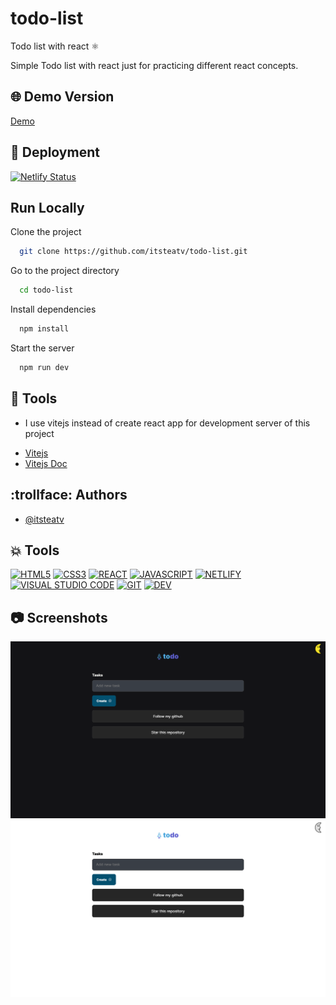 # todo-list
Todo list with react ⚛

Simple Todo list with react just for practicing different react concepts.

## :globe_with_meridians: Demo Version 

[Demo](https://todo-list-alpha.netlify.app/)

## :rocket: Deployment
[![Netlify Status](https://api.netlify.com/api/v1/badges/3734ec40-e391-4d4d-990a-59b603b4bdbd/deploy-status)](https://app.netlify.com/sites/todo-list-alpha/deploys)


## Run Locally

Clone the project

```bash
  git clone https://github.com/itsteatv/todo-list.git
```

Go to the project directory

```bash
  cd todo-list
```

Install dependencies

```bash
  npm install
```

Start the server

```bash
  npm run dev
```


## :hammer: Tools
* I use vitejs instead of create react app for development server of this project
 - [Vitejs](https://github.com/vitejs/vite)
 - [Vitejs Doc](https://vitejs.dev/guide/)



## :trollface: Authors

- [@itsteatv](https://www.github.com/octokatherine)


## :boom: Tools
[![HTML5](https://img.shields.io/badge/HTML-239120?style=for-the-badge&logo=html5&logoColor=white)]()
[![CSS3](https://img.shields.io/badge/CSS3-1572B6?style=for-the-badge&logo=css3&logoColor=white)]()
[![REACT](https://img.shields.io/badge/React-20232A?style=for-the-badge&logo=react&logoColor=61DAFB)](https://reactjs.org/)
[![JAVASCRIPT](https://img.shields.io/badge/JavaScript-F7DF1E?style=for-the-badge&logo=JavaScript&logoColor=white)]()
[![NETLIFY](https://img.shields.io/badge/Netlify-00C7B7?style=for-the-badge&logo=netlify&logoColor=white)](https://www.netlify.com/)
[![VISUAL STUDIO CODE](https://img.shields.io/badge/Visual_Studio_Code-0078D4?style=for-the-badge&logo=visual%20studio%20code&logoColor=white)](https://code.visualstudio.com/)
[![GIT](https://img.shields.io/badge/GIT-E44C30?style=for-the-badge&logo=git&logoColor=white
)](https://code.visualstudio.com/)
[![DEV](http://ForTheBadge.com/images/badges/built-by-developers.svg
)]()




## :camera: Screenshots

![Screenshot](https://github.com/itsteatv/todo-list/blob/master/src/assets/app-screenshots/todo-list-dark.png)
![Screenshot](https://github.com/itsteatv/todo-list/blob/master/src/assets/app-screenshots/todo-list-light.png)
